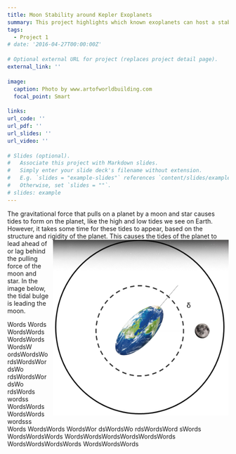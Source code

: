 ```yaml
---
title: Moon Stability around Kepler Exoplanets
summary: This project highlights which known exoplanets can host a stable moon for significant time periods.
tags:
  - Project 1
# date: '2016-04-27T00:00:00Z'

# Optional external URL for project (replaces project detail page).
external_link: ''

image:
  caption: Photo by www.artofworldbuilding.com
  focal_point: Smart

links:
url_code: ''
url_pdf: ''
url_slides: ''
url_video: ''

# Slides (optional).
#   Associate this project with Markdown slides.
#   Simply enter your slide deck's filename without extension.
#   E.g. `slides = "example-slides"` references `content/slides/example-slides.md`.
#   Otherwise, set `slides = ""`.
# slides: example
---
```


The gravitational force that pulls on a planet by a moon and star causes tides to form on the planet, like the high and low tides we see on Earth. However, it takes some time for these tides to appear, based on the structure and rigidity of the planet. <img style="float: right; padding-left: 10px; padding-bottom: 20px" src="./TidalLag.png" width="400px" height="400px"> This causes the tides of the planet to lead ahead of or lag behind the pulling force of the moon and star. In the image below, the tidal bulge is leading the moon.

Words Words WordsWordsWordsWordsWordsW ordsWordsWordsWordsWordsWo rdsWordsWordsWo rdsWords
 wordss WordsWords WordsWords
wordsss Words WordsWords WordsWor dsWordsWo rdsWordsWord sWords WordsWordsWords WordsWordsWordsWordsWordsWords WordsWordsWordsWords WordsWordsWords
